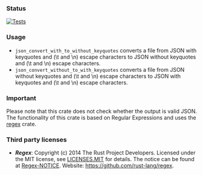 ### Status
[![Tests](https://github.com/Andreas02-dev/json_keyquotes_convert_rs/actions/workflows/tests.yml/badge.svg?branch=main)](https://github.com/Andreas02-dev/json_keyquotes_convert_rs/actions/workflows/tests.yml)

### Usage

- `json_convert_with_to_without_keyquotes` converts a file from JSON with keyquotes and (\t and \n) escape characters to JSON without keyquotes and (\t and \n) escape characters.
- `json_convert_without_to_with_keyquotes` converts a file from JSON without keyquotes and (\t and \n) escape characters to JSON with keyquotes and (\t and \n) escape characters.

### Important

Please note that this crate does not check whether the output is valid JSON. The functionality of this crate is based on Regular Expressions and uses the [regex](https://crates.io/crates/regex) crate.

### Third party licenses

-  _**Regex**_: Copyright (c) 2014 The Rust Project Developers.
	Licensed under the MIT license, see [LICENSES.MIT](./external/licenses/LICENSES.MIT) for details.
	The notice can be found at [Regex-NOTICE](./external/notices/Regex-NOTICE).
	Website: <https://github.com/rust-lang/regex>.
